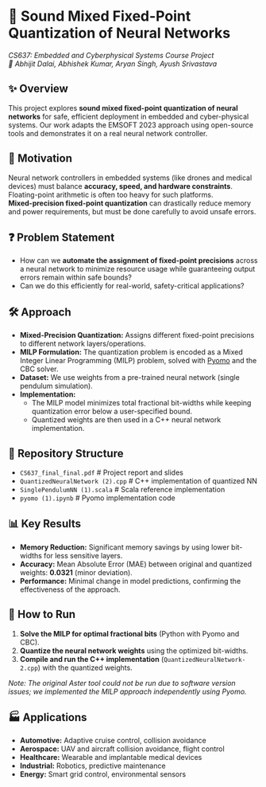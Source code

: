 # 🧠 Sound Mixed Fixed-Point Quantization of Neural Networks
*CS637: Embedded and Cyberphysical Systems Course Project*  
*👤 Abhijit Dalai, Abhishek Kumar, Aryan Singh, Ayush Srivastava*

## ✨ Overview
This project explores **sound mixed fixed-point quantization of neural networks** for safe, efficient deployment in embedded and cyber-physical systems. Our work adapts the EMSOFT 2023 approach using open-source tools and demonstrates it on a real neural network controller.

## 🎯 Motivation
Neural network controllers in embedded systems (like drones and medical devices) must balance **accuracy, speed, and hardware constraints**. Floating-point arithmetic is often too heavy for such platforms.  
**Mixed-precision fixed-point quantization** can drastically reduce memory and power requirements, but must be done carefully to avoid unsafe errors.

## ❓ Problem Statement
- How can we **automate the assignment of fixed-point precisions** across a neural network to minimize resource usage while guaranteeing output errors remain within safe bounds?
- Can we do this efficiently for real-world, safety-critical applications?

## 🛠️ Approach
- **Mixed-Precision Quantization:** Assigns different fixed-point precisions to different network layers/operations.
- **MILP Formulation:** The quantization problem is encoded as a Mixed Integer Linear Programming (MILP) problem, solved with [Pyomo](http://www.pyomo.org/) and the CBC solver.
- **Dataset:** We use weights from a pre-trained neural network (single pendulum simulation).
- **Implementation:**  
  - The MILP model minimizes total fractional bit-widths while keeping quantization error below a user-specified bound.
  - Quantized weights are then used in a C++ neural network implementation.

## 📁 Repository Structure
- `CS637_final_final.pdf` # Project report and slides
- `QuantizedNeuralNetwork (2).cpp` # C++ implementation of quantized NN
- `SinglePendulumNN (1).scala` # Scala reference implementation
- `pyomo (1).ipynb` # Pyomo implementation code

## 📊 Key Results
- **Memory Reduction:** Significant memory savings by using lower bit-widths for less sensitive layers.
- **Accuracy:** Mean Absolute Error (MAE) between original and quantized weights: **0.0321** (minor deviation).
- **Performance:** Minimal change in model predictions, confirming the effectiveness of the approach.

## 🚀 How to Run
1. **Solve the MILP for optimal fractional bits** (Python with Pyomo and CBC).
2. **Quantize the neural network weights** using the optimized bit-widths.
3. **Compile and run the C++ implementation** (`QuantizedNeuralNetwork-2.cpp`) with the quantized weights.

*Note: The original Aster tool could not be run due to software version issues; we implemented the MILP approach independently using Pyomo.*

## 🏭 Applications
- **Automotive:** Adaptive cruise control, collision avoidance
- **Aerospace:** UAV and aircraft collision avoidance, flight control
- **Healthcare:** Wearable and implantable medical devices
- **Industrial:** Robotics, predictive maintenance
- **Energy:** Smart grid control, environmental sensors
  
